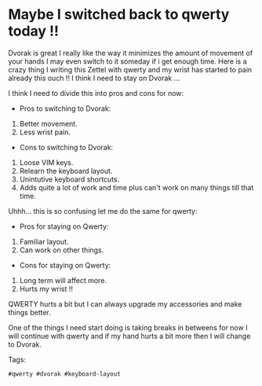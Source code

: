# Maybe I switched back to qwerty today !!

Dvorak is great I really like the way it minimizes the amount of movement of your hands I may even switch to it someday if i get enough time. Here is a crazy thing I writing this Zettel with qwerty and my wrist has started to pain already this ouch !! I think I need to stay on Dvorak ... 

I think I need to divide this into pros and cons for now: 

* Pros to switching to Dvorak: 

1. Better movement. 
1. Less wrist pain. 

* Cons to switching to Dvorak:

1. Loose VIM keys. 
1. Relearn the keyboard layout. 
1. Unintutive keyboard shortcuts. 
1. Adds quite a lot of work and time plus can't work on many things till that time.

Uhhh... this is so confusing let me do the same for qwerty: 

* Pros for staying on Qwerty: 

1. Familiar layout. 
1. Can work on other things. 

* Cons for staying on Qwerty: 

1. Long term will affect more. 
1. Hurts my wrist !! 

QWERTY hurts a bit but I can always upgrade my accessories and make things better. 

One of the things I need start doing is taking breaks in betweens for now I will continue with qwerty and if my hand hurts a bit more then I will change to Dvorak. 

Tags: 

	#qwerty #dvorak #keyboard-layout 



